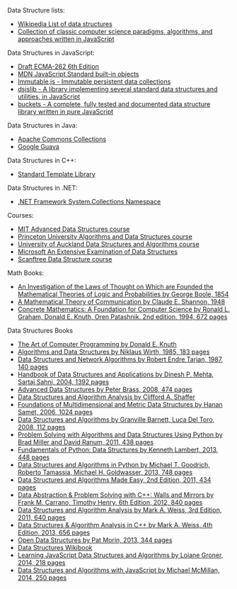 Data Structure lists:
 * [Wikipedia List of data structures](http://en.wikipedia.org/wiki/List_of_data_structures)
 * [Collection of classic computer science paradigms, algorithms, and approaches written in JavaScript](https://github.com/nzakas/computer-science-in-javascript/)

Data Structures in JavaScript:
 * [Draft ECMA-262 6th Edition](http://people.mozilla.org/~jorendorff/es6-draft.html)
 * [MDN JavaScript Standard built-in objects](https://developer.mozilla.org/en-US/docs/Web/JavaScript/Reference/Global_Objects)
 * [Immutable.js - Immutable persistent data collections](https://github.com/facebook/immutable-js)
 * [dsjslib - A library implementing several standard data structures and utilities, in JavaScript](https://github.com/monmohan/dsjslib)
 * [buckets - A complete, fully tested and documented data structure library written in pure JavaScript](https://github.com/mauriciosantos/buckets)

Data Structures in Java:
 * [Apache Commons Collections](http://commons.apache.org/proper/commons-collections/)
 * [Google Guava](https://github.com/google/guava)

Data Structures in C++:
 * [Standard Template Library](http://www.cplusplus.com/reference/stl/)

Data Structures in .NET:
 * [.NET Framework System.Collections Namespace](http://msdn.microsoft.com/en-us/library/system.collections.aspx)

Courses:
 * [MIT Advanced Data Structures course](http://ocw.mit.edu/courses/electrical-engineering-and-computer-science/6-851-advanced-data-structures-spring-2012/)
 * [Princeton University Algorithms and Data Structures course](https://www.cs.princeton.edu/~rs/AlgsDS07/)
 * [University of Auckland Data Structures and Algorithms course](https://www.cs.auckland.ac.nz/software/AlgAnim/ds_ToC.html)
 * [Microsoft An Extensive Examination of Data Structures](http://msdn.microsoft.com/en-us/library/aa287104.aspx)
 * [Scanftree Data Structure course](http://scanftree.com/Data_Structure/)

Math Books: 
 * [An Investigation of the Laws of Thought on Which are Founded the Mathematical Theories of Logic and Probabilities by George Boole, 1854](http://www.gutenberg.org/files/15114/15114-pdf.pdf)
 * [A Mathematical Theory of Communication by Claude E. Shannon, 1948](http://cm.bell-labs.com/cm/ms/what/shannonday/shannon1948.pdf)
 * [Concrete Mathematics: A Foundation for Computer Science by Ronald L. Graham, Donald E. Knuth, Oren Patashnik. 2nd edition, 1994, 672 pages](http://www.amazon.com/Concrete-Mathematics-Foundation-Computer-Science/dp/0201558025)


Data Structures Books
 * [The Art of Computer Programming by Donald E. Knuth](http://www-cs-faculty.stanford.edu/~uno/taocp.html)
 * [Algorithms and Data Structures by Niklaus Wirth, 1985, 183 pages](http://www.ethoberon.ethz.ch/WirthPubl/AD.pdf)
 * [Data Structures and Network Algorithms by Robert Endre Tarjan, 1987, 140 pages](http://www.amazon.com/Structures-Algorithms-CBMS-NSF-Conference-Mathematics/dp/0898711878)
 * [Handbook of Data Structures and Applications by Dinesh P. Mehta, Sartaj Sahni, 2004, 1392 pages](http://www.amazon.com/Handbook-Structures-Applications-Computer-Information/dp/1584884355/)
 * [Advanced Data Structures by Peter Brass, 2008, 474 pages](http://www.amazon.com/Advanced-Data-Structures-Peter-Brass/dp/0521880378/)
 * [Data Structures and Algorithm Analysis by Clifford A. Shaffer](http://people.cs.vt.edu/~shaffer/Book/)
 * [Foundations of Multidimensional and Metric Data Structures by Hanan Samet, 2006, 1024 pages](http://www.amazon.com/Foundations-Multidimensional-Structures-Kaufmann-Computer/dp/0123694469)
 * [Data Structures and Algorithms by Granville Barnett, Luca Del Toro, 2008, 112 pages](https://drive.google.com/file/d/0B48k2jhdQ5P2aVlmMFB1UUJLczA/edit)
 * [Problem Solving with Algorithms and Data Structures Using Python by Brad Miller and David Ranum, 2011, 438 pages](http://interactivepython.org/runestone/static/pythonds/index.html)
 * [Fundamentals of Python: Data Structures by Kenneth Lambert, 2013, 448 pages](http://www.amazon.com/Fundamentals-Python-Structures-Kenneth-Lambert/dp/1285752007)
 * [Data Structures and Algorithms in Python by Michael T. Goodrich, Roberto Tamassia, Michael H. Goldwasser, 2013, 748 pages](http://www.amazon.com/Structures-Algorithms-Python-Michael-Goodrich/dp/1118290275/)
 * [Data Structures and Algorithms Made Easy, 2nd Edition, 2011, 434 pages](http://www.amazon.com/Data-Structures-Algorithms-Made-Easy/dp/1468108867)
 * [Data Abstraction & Problem Solving with C++: Walls and Mirrors by Frank M. Carrano, Timothy Henry, 6th Edition, 2012, 840 pages](http://www.amazon.com/Data-Abstraction-Problem-Solving-Mirrors/dp/0132923726)
 * [Data Structures and Algorithm Analysis by Mark A. Weiss, 3rd Edition, 2011, 640 pages](http://www.amazon.com/Data-Structures-Algorithm-Analysis-Java/dp/0132576279)
 * [Data Structures & Algorithm Analysis in C++ by Mark A. Weiss, 4th Edition, 2013, 656 pages](http://www.amazon.com/Data-Structures-Algorithm-Analysis-C/dp/013284737X)
 * [Open Data Structures by Pat Morin, 2013, 344 pages](http://opendatastructures.org/)
 * [Data Structures Wikibook](http://en.wikibooks.org/wiki/Data_Structures)
 * [Learning JavaScript Data Structures and Algorithms by Loiane Groner, 2014, 218 pages](http://www.amazon.com/Learning-JavaScript-Data-Structures-Algorithms/dp/1783554878/)
 * [Data Structures and Algorithms with JavaScript by Michael McMillan, 2014, 250 pages](http://www.amazon.com/Structures-Algorithms-JavaScript-Michael-McMillan/dp/1449364934)
